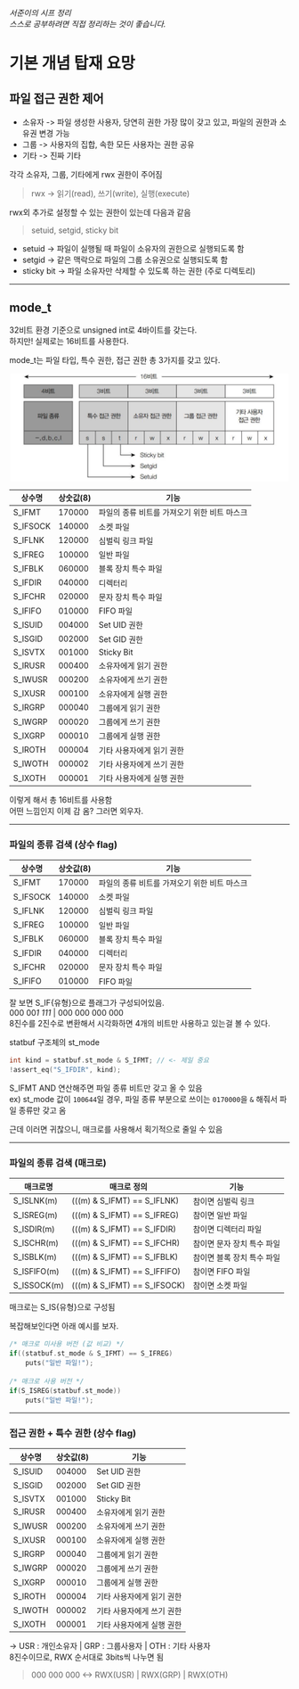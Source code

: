 ###### 서준이의 시프 정리 <br> 스스로 공부하려면 직접 정리하는 것이 좋습니다.

# 기본 개념 탑재 요망

## 파일 접근 권한 제어
+ 소유자 -> 파일 생성한 사용자, 당연히 권한 가장 많이 갖고 있고, 파일의 권한과 소유권 변경 가능
+ 그룹 -> 사용자의 집합, 속한 모든 사용자는 권한 공유
+ 기타 -> 진짜 기타

각각 소유자, 그룹, 기타에게 rwx 권한이 주어짐
> rwx -> 읽기(read), 쓰기(write), 실행(execute)

rwx외 추가로 설정할 수 있는 권한이 있는데 다음과 같음

> setuid, setgid, sticky bit
 
+ setuid -> 파일이 실행될 때 파일이 소유자의 권한으로 실행되도록 함
+ setgid -> 같은 맥락으로 파일의 그룹 소유권으로 실행되도록 함 
+ sticky bit -> 파일 소유자만 삭제할 수 있도록 하는 권한 (주로 디렉토리)

<hr>

## mode_t
32비트 환경 기준으로 unsigned int로 4바이트를 갖는다. <br>
하지만! 실제로는 16비트를 사용한다. <br>

mode_t는 파일 타입, 특수 권한, 접근 권한 총 3가지를 갖고 있다. <br>
<p align = center>
<img src="pic/struct_st_mode.png" width=500px align=center title = "std_mode bit structer"/> </p>

|상수명|상숫값(8)|기능
|-|-|-|
|S_IFMT|170000|파일의 종류 비트를 가져오기 위한 비트 마스크
|S_IFSOCK|140000|소켓 파일
|S_IFLNK|120000|심벌릭 링크 파일
|S_IFREG|100000|일반 파일
|S_IFBLK|060000|블록 장치 특수 파일
|S_IFDIR|040000|디렉터리
|S_IFCHR|020000|문자 장치 특수 파일
|S_IFIFO|010000|FIFO 파일
|S_ISUID|004000|Set UID 권한
|S_ISGID|002000|Set GID 권한
|S_ISVTX|001000|Sticky Bit
|S_IRUSR|000400|소유자에게 읽기 권한|
|S_IWUSR|000200|소유자에게 쓰기 권한|
|S_IXUSR|000100|소유자에게 실행 권한|
|S_IRGRP|000040|그룹에게 읽기 권한|
|S_IWGRP|000020|그룹에게 쓰기 권한|
|S_IXGRP|000010|그룹에게 실행 권한|
|S_IROTH|000004|기타 사용자에게 읽기 권한|
|S_IWOTH|000002|기타 사용자에게 쓰기 권한|
|S_IXOTH|000001|기타 사용자에게 실행 권한|

이렇게 해서 총 16비트를 사용함 <br>
어떤 느낌인지 이제 감 옴? 그러면 외우자.

<hr>

### 파일의 종류 검색 (상수 flag)
|상수명|상숫값(8)|기능|
|-|-|-|
|S_IFMT|170000|파일의 종류 비트를 가져오기 위한 비트 마스크
|S_IFSOCK|140000|소켓 파일
|S_IFLNK|120000|심벌릭 링크 파일
|S_IFREG|100000|일반 파일
|S_IFBLK|060000|블록 장치 특수 파일
|S_IFDIR|040000|디렉터리
|S_IFCHR|020000|문자 장치 특수 파일
|S_IFIFO|010000|FIFO 파일


잘 보면 S_IF{유형}으로 플래그가 구성되어있음. <br>
000 00*1 111* | 000 000 000 000 <br>
8진수를 2진수로 변환해서 시각화하면 4개의 비트만 사용하고 있는걸 볼 수 있다.

statbuf 구조체의 st_mode 
``` c
int kind = statbuf.st_mode & S_IFMT; // <- 제일 중요
!assert_eq("S_IFDIR", kind);
````
S_IFMT AND 연산해주면 파일 종류 비트만 갖고 올 수 있음 <br>
ex) st_mode 값이 ```100644```일 경우, 파일 종류 부분으로 쓰이는 ```0170000```을 ```&``` 해줘서 파일 종류만 갖고 옴 <br>

근데 이러면 귀찮으니, 매크로를 사용해서 획기적으로 줄일 수 있음

<hr>

### 파일의 종류 검색 (매크로)
|매크로명|매크로 정의|기능|
|-|-|-|
|S_ISLNK(m)|(((m) & S_IFMT) == S_IFLNK)|참이면 심벌릭 링크
|S_ISREG(m)|(((m) & S_IFMT) == S_IFREG)|참이면 일반 파일
|S_ISDIR(m)|(((m) & S_IFMT) == S_IFDIR)|참이면 디렉터리 파일
|S_ISCHR(m)|(((m) & S_IFMT) == S_IFCHR)|참이면 문자 장치 특수 파일
|S_ISBLK(m)|(((m) & S_IFMT) == S_IFBLK)|참이면 블록 장치 특수 파일
|S_ISFIFO(m)|(((m) & S_IFMT) == S_IFFIFO)|참이면 FIFO 파일
|S_ISSOCK(m)|(((m) & S_IFMT) == S_IFSOCK)|참이면 소켓 파일

매크로는 S_IS{유형}으로 구성됨

복잡해보인다면 아래 예시를 보자.
```c
/* 매크로 미사용 버전 (값 비교) */
if((statbuf.st_mode & S_IFMT) == S_IFREG)
    puts("일반 파일!");

/* 매크로 사용 버전 */
if(S_ISREG(statbuf.st_mode))
    puts("일반 파일!");
```

<hr>

### 접근 권한 + 특수 권한  (상수 flag)
|상수명|상숫값(8)|기능
|-|-|-|
|S_ISUID|004000|Set UID 권한
|S_ISGID|002000|Set GID 권한
|S_ISVTX|001000|Sticky Bit
|S_IRUSR|000400|소유자에게 읽기 권한|
|S_IWUSR|000200|소유자에게 쓰기 권한|
|S_IXUSR|000100|소유자에게 실행 권한|
|S_IRGRP|000040|그룹에게 읽기 권한|
|S_IWGRP|000020|그룹에게 쓰기 권한|
|S_IXGRP|000010|그룹에게 실행 권한|
|S_IROTH|000004|기타 사용자에게 읽기 권한|
|S_IWOTH|000002|기타 사용자에게 쓰기 권한|
|S_IXOTH|000001|기타 사용자에게 실행 권한|

-> USR : 개인소유자 | GRP : 그룹사용자 | OTH : 기타 사용자 <br>
8진수이므로, RWX 순서대로 3bits씩 나누면 됨 <br>
> 000 000 000 <-> RWX(USR) | RWX(GRP) | RWX(OTH)